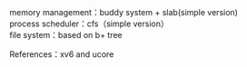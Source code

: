 memory management：buddy system + slab(simple version)  
process scheduler：cfs（simple version）  
file system：based on b+ tree 

References：xv6 and ucore
